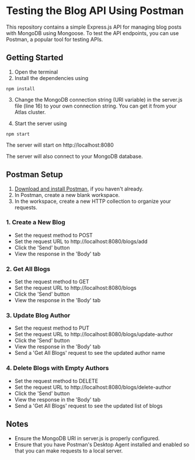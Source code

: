 # Testing the Blog API Using Postman

This repository contains a simple Express.js API for managing blog posts with MongoDB using Mongoose. 
To test the API endpoints, you can use Postman, a popular tool for testing APIs.

## Getting Started

1. Open the terminal 
2. Install the dependencies using 

```
npm install
```

3. Change the MongoDB connection string (URI variable) in the server.js file (line 16) to your own connection string. You can get it from your Atlas cluster.

4. Start the server using

```
npm start
```

The server will start on http://localhost:8080

The server will also connect to your MongoDB database.

## Postman Setup

1. [Download and install Postman](https://www.postman.com/downloads/), if you haven't already.
2. In Postman, create a new blank workspace.
3. In the workspace, create a new HTTP collection to organize your requests.

### 1. Create a New Blog

- Set the request method to POST 
- Set the request URL to http://localhost:8080/blogs/add
- Click the 'Send' button
- View the response in the 'Body' tab

### 2. Get All Blogs

- Set the request method to GET
- Set the request URL to http://localhost:8080/blogs
- Click the 'Send' button
- View the response in the 'Body' tab

### 3. Update Blog Author

- Set the request method to PUT
- Set the request URL to http://localhost:8080/blogs/update-author
- Click the 'Send' button
- View the response in the 'Body' tab
- Send a 'Get All Blogs' request to see the updated author name

### 4. Delete Blogs with Empty Authors

- Set the request method to DELETE
- Set the request URL to http://localhost:8080/blogs/delete-author
- Click the 'Send' button
- View the response in the 'Body' tab
- Send a 'Get All Blogs' request to see the updated list of blogs

## Notes
- Ensure the MongoDB URI in server.js is properly configured.
- Ensure that you have Postman's Desktop Agent installed and enabled so that you can make requests to a local server.